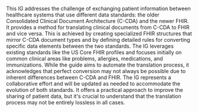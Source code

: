 This IG addresses the challenge of exchanging patient information between healthcare systems that use different data standards: the older Consolidated Clinical Document Architecture (C-CDA) and the newer FHIR. It provides a method for translating clinical documents from C-CDA to FHIR and vice versa. This is achieved by creating specialized FHIR structures that mirror C-CDA document types and by defining detailed rules for converting specific data elements between the two standards. The IG leverages existing standards like the US Core FHIR profiles and focuses initially on common clinical areas like problems, allergies, medications, and immunizations. While the guide aims to automate the translation process, it acknowledges that perfect conversion may not always be possible due to inherent differences between C-CDA and FHIR. The IG represents a collaborative effort and will be updated as needed to accommodate the evolution of both standards. It offers a practical approach to improve the sharing of patient data, but it's crucial to understand that the translation process may not be entirely lossless in all cases. 
